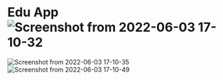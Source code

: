 # Edu App![Screenshot from 2022-06-03 17-10-32](https://user-images.githubusercontent.com/53136855/171904945-5d8ede65-ea9f-4067-bee4-1f376a6ddde0.png)
![Screenshot from 2022-06-03 17-10-35](https://user-images.githubusercontent.com/53136855/171904959-c2d00846-b1ea-460e-bc1f-fbf6101e2ccd.png)
![Screenshot from 2022-06-03 17-10-49](https://user-images.githubusercontent.com/53136855/171904980-e031725d-2b75-40e8-b354-df358c8517c5.png)
